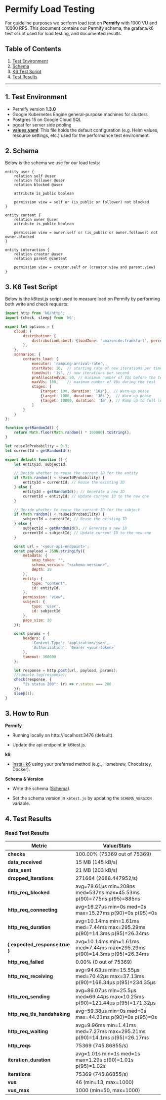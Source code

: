 # Permify Load Testing

For guideline purposes we perform load test on **Permify** with 1000 VU and 10000 RPS. This document contains our Permify schema, the grafana/k6 test script used for load testing, and documented results.

## Table of Contents
1. [Test Environment](#test-environment)
2. [Schema](#schema)
3. [K6 Test Script](#k6-test-script)
4. [Test Results](#test-results)
---

## 1. Test Environment

- Permify version **1.3.0**
- Google Kubernetes Engine general-purpose machines for clusters
- Postgres 15 on Google Cloud SQL 
- pgcat for server side pooling
- **[values.yaml](./values.yaml)**: This file holds the default configuration (e.g. Helm values, resource settings, etc.) used for the performance test environment.

## 2. Schema

Below is the schema we use for our load tests:

```
entity user {
    relation self @user
    relation follower @user
    relation blocked @user
    
    attribute is_public boolean

    permission view = self or (is_public or follower) not blocked
}

entity content {
    relation owner @user
    attribute is_public boolean

    permission view = owner.self or (is_public or owner.follower) not owner.blocked
}

entity interaction {
    relation creator @user
    relation parent @content

    permission view = creator.self or (creator.view and parent.view)
}
```

## 3. K6 Test Script
Below is the k6test.js script used to measure load on Permify by performing both write and check requests:
```javascript
import http from 'k6/http';
import {check, sleep} from 'k6';

export let options = {
    cloud: {
        distribution: {
            distributionLabel1: {loadZone: 'amazon:de:frankfurt', percent: 100},
        },
    },
    scenarios: {
        contacts_load: {
            executor: 'ramping-arrival-rate',
            startRate: 10,  // starting rate of new iterations per timeUnit
            timeUnit: '1s', // new iterations per second
            preAllocatedVUs: 50, // minimum number of VUs before the test starts
            maxVUs: 100,    // maximum number of VUs during the test
            stages: [
                {target: 100, duration: '10s'},  // Warm-up phase
                {target: 1000, duration: '30s'},  // Warm-up phase
                {target: 10000, duration: '1m' }, // Ramp up to full load
            ]
        }
    }
};

function getRandomId() {
    return Math.floor(Math.random() * 100000).toString();
}

let reuseIdProbability = 0.3;
let currentId = getRandomId();

export default function () {
    let entityId, subjectId;

    // Decide whether to reuse the current ID for the entity
    if (Math.random() < reuseIdProbability) {
        entityId = currentId; // Reuse the existing ID
    } else {
        entityId = getRandomId(); // Generate a new ID
        currentId = entityId; // Update current ID to the new one
    }

    // Decide whether to reuse the current ID for the subject
    if (Math.random() < reuseIdProbability) {
        subjectId = currentId; // Reuse the existing ID
    } else {
        subjectId = getRandomId(); // Generate a new ID
        currentId = subjectId; // Update current ID to the new one
    }

    const url = '<your-api-endpoint>';
    const payload = JSON.stringify({
        metadata: {
            snap_token: "",
            schema_version: "<schema-version>",
            depth: 20
        },
        entity: {
            type: "content",
            id: entityId,
        },
        permission: 'view',
        subject: {
            type: 'user',
            id: subjectId
        },
        page_size: 20
    });

    const params = {
        headers: {
            'Content-Type': 'application/json',
            'Authorization': `Bearer <your-token>`
        },
        timeout: 360000
    };

    let response = http.post(url, payload, params);
    //console.log(response);
    check(response, {
        "is status 200": (r) => r.status === 200
    });
    sleep(1);
}
```
## 3. How to Run
**Permify**

-  Running locally on http://localhost:3476 (default).

-  Update the api endpoint in k6test.js.

**k6**

-  [Install k6](https://grafana.com/docs/k6/latest/set-up/install-k6/) using your preferred method (e.g., Homebrew, Chocolatey, Docker).

**Schema & Version**

- Write the schema ([Schema](#schema)).

- Set the schema version in `k6test.js` by updating the `SCHEMA_VERSION` variable.


## 4. Test Results

### Read Test Results

| **Metric**                     | **Value/Stats**                                                               |
|--------------------------------|-------------------------------------------------------------------------------|
| **checks**                     | 100.00% (75369 out of 75369)                                                  |
| **data_received**              | 15 MB (145 kB/s)                                                              |
| **data_sent**                  | 21 MB (203 kB/s)                                                              |
| **dropped_iterations**         | 271664 (2688.447952/s)                                                        |
| **http_req_blocked**           | avg=78.61µs min=208ns med=537ns max=45.53ms p(90)=775ns p(95)=885ns           |
| **http_req_connecting**        | avg=16.27µs min=0s med=0s max=15.27ms p(90)=0s p(95)=0s                       |
| **http_req_duration**          | avg=10.14ms min=1.61ms med=7.44ms max=295.29ms p(90)=14.3ms p(95)=26.34ms     |
| **{ expected_response:true }** | avg=10.14ms min=1.61ms med=7.44ms max=295.29ms p(90)=14.3ms p(95)=26.34ms     |
| **http_req_failed**            | 0.00% (0 out of 75369)                                                        |
| **http_req_receiving**         | avg=94.63µs min=15.55µs med=70.42µs max=37.13ms p(90)=168.34µs p(95)=234.35µs |
| **http_req_sending**           | avg=86.07µs min=25.5µs med=69.44µs max=10.25ms p(90)=121.44µs p(95)=171.32µs  |
| **http_req_tls_handshaking**   | avg=59.38µs min=0s med=0s max=44.21ms p(90)=0s p(95)=0s                       |
| **http_req_waiting**           | avg=9.96ms min=1.41ms med=7.27ms max=295.21ms p(90)=14.1ms p(95)=26.17ms      |
| **http_reqs**                  | 75369 (745.86855/s)                                                           |
| **iteration_duration**         | avg=1.01s min=1s med=1s max=1.29s p(90)=1.01s p(95)=1.02s                     |
| **iterations**                 | 75369 (745.86855/s)                                                           |
| **vus**                        | 46 (min=13, max=1000)                                                         |
| **vus_max**                    | 1000 (min=50, max=1000)                                                       |
